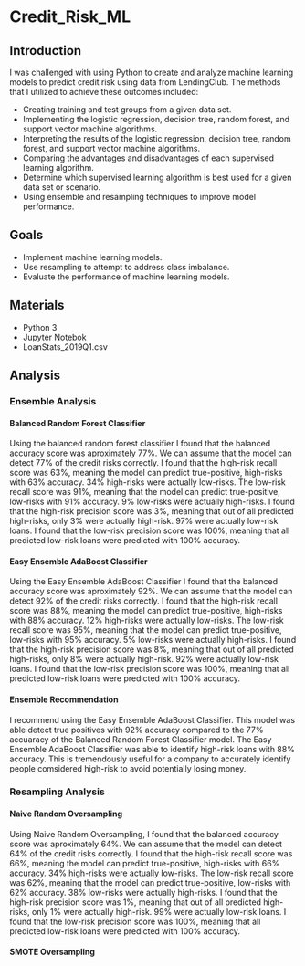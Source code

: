 # Credit_Risk_ML

## Introduction
I was challenged with using Python to create and analyze machine learning models to predict credit risk using data from LendingClub. The methods that I utilized to achieve these outcomes included: <br>

- Creating training and test groups from a given data set. <br>
- Implementing the logistic regression, decision tree, random forest, and support vector machine algorithms. <br>
- Interpreting the results of the logistic regression, decision tree, random forest, and support vector machine algorithms. <br>
- Comparing the advantages and disadvantages of each supervised learning algorithm. <br>
- Determine which supervised learning algorithm is best used for a given data set or scenario. <br>
- Using ensemble and resampling techniques to improve model performance. <br>

## Goals
- Implement machine learning models.
- Use resampling to attempt to address class imbalance.
- Evaluate the performance of machine learning models.

## Materials
- Python 3 <br>
- Jupyter Notebok <br>
- LoanStats_2019Q1.csv <br>

## Analysis 
### Ensemble Analysis
#### Balanced Random Forest Classifier
Using the balanced random forest classifier I found that the balanced accuracy score was aproximately 77%. We can assume that the model can detect 77% of the credit risks correctly. I found that the high-risk recall score was 63%, meaning the model can predict true-positive, high-risks with 63% accuracy. 34% high-risks were actually low-risks. The low-risk recall score was 91%, meaning that the model can predict true-positive, low-risks with 91% accuracy. 9% low-risks were actually high-risks. I found that the high-risk precision score was 3%, meaning that out of all predicted high-risks, only 3% were actually high-risk. 97% were actually low-risk loans. I found that the low-risk precision score was 100%, meaning that all predicted low-risk loans were predicted with 100% accuracy.   
#### Easy Ensemble AdaBoost Classifier
Using the Easy Ensemble AdaBoost Classifier I found that the balanced accuracy score was aproximately 92%. We can assume that the model can detect 92% of the credit risks correctly. I found that the high-risk recall score was 88%, meaning the model can predict true-positive, high-risks with 88% accuracy. 12% high-risks were actually low-risks. The low-risk recall score was 95%, meaning that the model can predict true-positive, low-risks with 95% accuracy. 5% low-risks were actually high-risks. I found that the high-risk precision score was 8%, meaning that out of all predicted high-risks, only 8% were actually high-risk. 92% were actually low-risk loans. I found that the low-risk precision score was 100%, meaning that all predicted low-risk loans were predicted with 100% accuracy. 
#### Ensemble Recommendation
I recommend using the Easy Ensemble AdaBoost Classifier. This model was able detect true positives with 92% accuracy compared to the 77% accuaracy of the Balanced Random Forest Classifier model. The Easy Ensemble AdaBoost Classifier was able to identify high-risk loans with 88% accuracy. This is tremendously useful for a company to accurately identify people comsidered high-risk to avoid potentially losing money. 

### Resampling Analysis
#### Naive Random Oversampling
Using Naive Random Oversampling, I found that the balanced accuracy score was aproximately 64%. We can assume that the model can detect 64% of the credit risks correctly. I found that the high-risk recall score was 66%, meaning the model can predict true-positive, high-risks with 66% accuracy. 34% high-risks were actually low-risks. The low-risk recall score was 62%, meaning that the model can predict true-positive, low-risks with 62% accuracy. 38% low-risks were actually high-risks. I found that the high-risk precision score was 1%, meaning that out of all predicted high-risks, only 1% were actually high-risk. 99% were actually low-risk loans. I found that the low-risk precision score was 100%, meaning that all predicted low-risk loans were predicted with 100% accuracy.
#### SMOTE Oversampling

